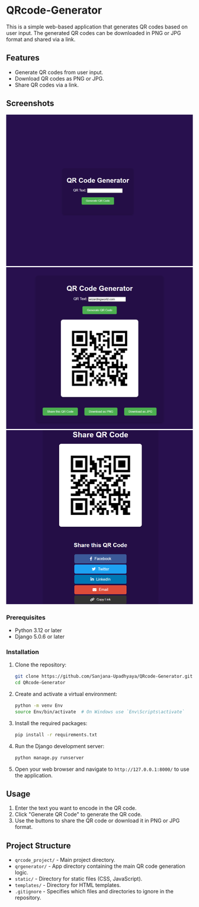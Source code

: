 # QRcode-Generator
This is a simple web-based application that generates QR codes based on user input. The generated QR codes can be downloaded in PNG or JPG format and shared via a link.

## Features

- Generate QR codes from user input.
- Download QR codes as PNG or JPG.
- Share QR codes via a link.

## Screenshots

![Main Page](screenshots/screenshot1.png)
![QR Code Generated](screenshots/screenshot2.png)
![Share](screenshots/screenshot3.png)


  ### Prerequisites

- Python 3.12 or later
- Django 5.0.6 or later

### Installation

1. Clone the repository:
    ```sh
    git clone https://github.com/Sanjana-Upadhyaya/QRcode-Generator.git
    cd QRcode-Generator
    ```

2. Create and activate a virtual environment:
    ```sh
    python -m venv Env
    source Env/bin/activate  # On Windows use `Env\Scripts\activate`
    ```

3. Install the required packages:
    ```sh
    pip install -r requirements.txt
    ```

4. Run the Django development server:
    ```sh
    python manage.py runserver
    ```

5. Open your web browser and navigate to `http://127.0.0.1:8000/` to use the application.

## Usage

1. Enter the text you want to encode in the QR code.
2. Click "Generate QR Code" to generate the QR code.
3. Use the buttons to share the QR code or download it in PNG or JPG format.

## Project Structure

- `qrcode_project/` - Main project directory.
- `qrgenerator/` - App directory containing the main QR code generation logic.
- `static/` - Directory for static files (CSS, JavaScript).
- `templates/` - Directory for HTML templates.
- `.gitignore` - Specifies which files and directories to ignore in the repository.


